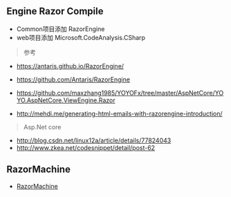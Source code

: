 ## Engine Razor Compile

- Common项目添加 RazorEngine
- web项目添加 Microsoft.CodeAnalysis.CSharp

> 参考
- https://antaris.github.io/RazorEngine/
- https://github.com/Antaris/RazorEngine

- https://github.com/maxzhang1985/YOYOFx/tree/master/AspNetCore/YOYO.AspNetCore.ViewEngine.Razor
- http://mehdi.me/generating-html-emails-with-razorengine-introduction/

> Asp.Net core
- http://blog.csdn.net/linux12a/article/details/77824043
- http://www.zkea.net/codesnippet/detail/post-62


## RazorMachine

- [RazorMachine](https://github.com/jlamfers/RazorMachine)
